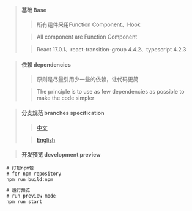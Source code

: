 > #### 基础 Base
> > 所有组件采用Function Component、Hook
>
> > All component are Function Component
>
> > React 17.0.1、react-transition-group 4.4.2、typescript 4.2.3

> #### 依赖 dependencies
>> 原则是尽量引用少一些的依赖，让代码更简
>
>> The principle is to use as few dependencies as possible to make the code simpler

> #### 分支规范 branches specification
>
> > [中文](doc/md/BRANCHES-ZH.md)
>
> > [English](doc/md/BRANCHES-ES.md)

> #### 开发预览 development preview

```cmd
# 打包npm包
# for npm repository
npm run build:npm

# 运行预览
# run preview mode
npm run start
```
